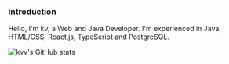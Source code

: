 ### Introduction

Hello, I'm kv, a Web and Java Developer. I'm experienced in Java, HTML/CSS, React.js, TypeScript and PostgreSQL.

![kvv's GitHub stats](https://github-readme-stats.vercel.app/api?username=kvv79&show_icons=true&theme=midnight-purple)
